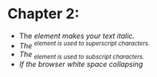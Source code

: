 # Chapter 2:
- The <i> element makes your text italic.
- The <sup> element is used to superscript characters.
- The <sub> element is used to subscript characters.
- If the browser white space collapsing
